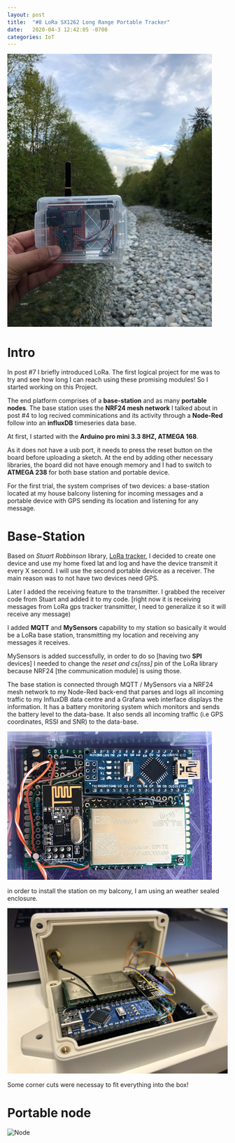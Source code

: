 ```yaml
---
layout: post
title:  "#8 LoRa SX1262 Long Range Portable Tracker"
date:   2020-04-3 12:42:05 -0700
categories: IoT
---
```

![Portable Tracker](/assets/img/8portable.PNG)
# Intro
In post #7 I briefly introduced LoRa. The first logical project for me was to try and see how long I can reach using these promising modules! So I started working on this Project.

The end platform comprises of a **base-station** and as many **portable nodes**. The base station uses the **NRF24 mesh network** I talked about in post #4 to log recived comminications and its activity through a **Node-Red** follow into an **influxDB** timeseries data base.   

At first, I started with the **Arduino pro mini 3.3 8HZ, ATMEGA 168**.

As it does not have a usb port, it needs to press the reset button on the board before uploading a sketch. At the end by adding other necessary libraries, the board did not have enough memory and I had to switch to **ATMEGA 238** for both base station and portable device.

For the first trial, the system comprises of two devices: a base-station located at my house balcony listening for incoming messages and a portable device with GPS sending its location and listening for any message. 

# Base-Station
Based on *Stuart Robbinson* library, [LoRa tracker](https://github.com/StuartsProjects/SX12XX-LoRa), I decided to create one device and use my home fixed lat and log and have the device transmit it every X second. I will use the second portable device as a receiver. The main reason was to not have two devices need GPS.

Later I added the receiving feature to the transmitter. I grabbed the receiver code from Stuart and added it to my code. [right now it is receiving messages from LoRa gps tracker transmitter, I need to generalize it so it will receive any message)

I added **MQTT** and **MySensors** capability to my station so basically it would be a LoRa base station, transmitting my location and receiving any messages it receives.

MySensors is added successfully, in order to do so [having two **SPI** devices] I needed to change the *reset and cs[nss]* pin of the LoRa library because NRF24 [the communication module] is using those.

The base station is connected through MQTT / MySensors via a NRF24 mesh network to my Node-Red back-end that parses and logs all incoming traffic to my InfluxDB data centre and a Grafana web interface displays the information. It has a battery monitoring system which monitors and sends the battery level to the data-base. It also sends all incoming traffic (i.e GPS coordinates, RSSI and SNR) to the data-base.

![Base Station](/assets/img/8base.PNG)

in order to install the station on my balcony, I am using an weather sealed enclosure.

![base station weather sealed enclosure](/assets/img/8baseEncolsure3.JPG)

Some corner cuts were necessay to fit everything into the box!

# Portable node
![Node](/assets/img/8node.png)

